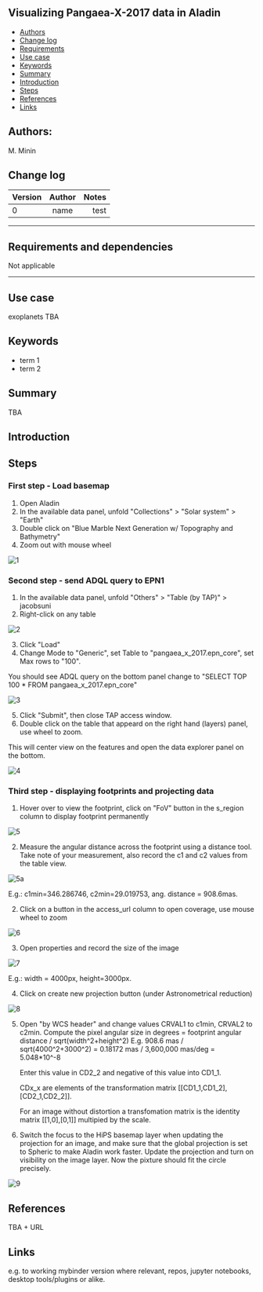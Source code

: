 ## Visualizing Pangaea-X-2017 data in Aladin

* [Authors](#authors)
* [Change log](#change-log)
* [Requirements](#requirements-and-dependencies)
* [Use case](#use-case)
* [Keywords](#keywords)
* [Summary](#summary)
* [Introduction](#introduction)
* [Steps](#steps)
* [References](#references)
* [Links](#links)

## Authors:

M. Minin

## Change log

| Version       | Author        | Notes  |
| ------------- |:-------------:| -----: |
| 0             | name          | test   |

* * *

## Requirements and dependencies
 Not applicable

* * *

## Use case
exoplanets TBA

## Keywords
* term 1
* term 2 

## Summary
TBA

## Introduction

## Steps

### First step - Load basemap
1. Open Aladin
2. In the available data panel, unfold "Collections" > "Solar system" > "Earth" 
3. Double click on "Blue Marble Next Generation w/ Topography and Bathymetry"
4. Zoom out with mouse wheel

![1](https://raw.githubusercontent.com/epn-vespa/tutorials/master/Aladin-Earth-Analog/img/1_Aladin_Earth_Analog_small.png)

### Second step - send ADQL query to EPN1
1. In the available data panel, unfold "Others" > "Table (by TAP)" > jacobsuni
2. Right-click on any table

  ![2](https://raw.githubusercontent.com/epn-vespa/tutorials/master/Aladin-Earth-Analog/img/2_Aladin_Earth_Analog_small.png)
  
3. Click "Load" 
4. Change Mode to "Generic", set Table to "pangaea_x_2017.epn_core", set Max rows to "100".

  You should see ADQL query on the bottom panel change to "SELECT TOP 100 * FROM pangaea_x_2017.epn_core"
  
  ![3](https://raw.githubusercontent.com/epn-vespa/tutorials/master/Aladin-Earth-Analog/img/3_Aladin_Earth_Analog.png)
  
5. Click "Submit", then close TAP access window.
6. Double click on the table that appeard on the right hand (layers) panel, use wheel to zoom.

  This will center view on the features and open the data explorer panel on the bottom.
  
  ![4](https://raw.githubusercontent.com/epn-vespa/tutorials/master/Aladin-Earth-Analog/img/4_Aladin_Earth_Analog_small.png)

### Third step - displaying footprints and projecting data

1. Hover over to view the footprint, click on "FoV" button in the s_region column to display footprint permanently

  ![5](https://raw.githubusercontent.com/epn-vespa/tutorials/master/Aladin-Earth-Analog/img/5_Aladin_Earth_Analog_small.png)
  
2. Measure the angular distance across the footprint using a distance tool. Take note of your measurement, also record the c1 and c2 values from the table view.

  ![5a](https://raw.githubusercontent.com/epn-vespa/tutorials/master/Aladin-Earth-Analog/img/5a_Aladin_Earth_Analog_small.png)
  
  E.g.: c1min=346.286746, c2min=29.019753, ang. distance = 908.6mas.
  
2. Click on a button in the access_url column to open coverage, use mouse wheel to zoom

  ![6](https://raw.githubusercontent.com/epn-vespa/tutorials/master/Aladin-Earth-Analog/img/6_Aladin_Earth_Analog_small.png)
  
3. Open properties and record the size of the image

  ![7](https://raw.githubusercontent.com/epn-vespa/tutorials/master/Aladin-Earth-Analog/img/7_Aladin_Earth_Analog.png)
  
  E.g.: width = 4000px, height=3000px.

4. Click on create new projection button (under Astronometrical reduction)

  ![8](https://raw.githubusercontent.com/epn-vespa/tutorials/master/Aladin-Earth-Analog/img/8_Aladin_Earth_Analog.png)
  
5. Open "by WCS header" and change values CRVAL1 to c1min, CRVAL2 to c2min.
   Compute the pixel angular size in degrees = footprint angular distance / sqrt(width^2+height^2)
   E.g. 908.6 mas / sqrt(4000^2+3000^2) = 0.18172 mas / 3,600,000 mas/deg = 5.048*10^-8
   
   Enter this value in CD2_2 and negative of this value into CD1_1. 

   CDx_x are elements of the transformation matrix [[CD1_1,CD1_2],[CD2_1,CD2_2]]. 
  
   For an image without distortion a transfomation matrix is the identity matrix [[1,0],[0,1]] multipied by the scale. 

6. Switch the focus to the HiPS basemap layer when updating the projection for an image, and make sure that the global projection is set to Spheric to make Aladin work faster. Update the projection and turn on visibility on the image layer.
Now the pixture should fit the circle precisely.

  ![9](https://raw.githubusercontent.com/epn-vespa/tutorials/master/Aladin-Earth-Analog/img/8_Aladin_Earth_Analog.png)

## References

TBA + URL


## Links
e.g. to working mybinder version where relevant, repos, jupyter notebooks, desktop tools/plugins or alike.

